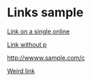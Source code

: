 # Links sample

[Link on a single online](http://wwww.sample.com/a)

[Link without p](http://wwww.sample.com/b)

http://wwww.sample.com/c

[Weird link](https://www.sample.com/app/answers/detail/a_id/17414//~/axon%E2%84%A2-pclamp%E2%AE-and-digidata%E2%84%A2%3A-operating-system-compatibility#:\\\\~:text=Digidata%201440%2C%201550%2C%201550A%2C,supported%20up%20to%20pCLAMP%2010.3.\&text=MiniDigi%201B%20is%20required%20for%20use%20under%2064%2Dbit%20Operating%20Systems.\&text=pCLAMP%209%20software%20is%20not,or%2064%2Dbit%20versions)
